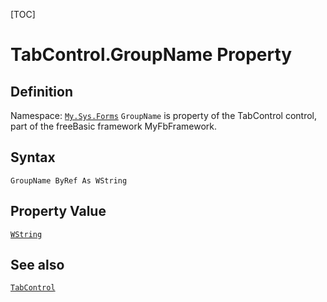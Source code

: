 [TOC]
# TabControl.GroupName Property

## Definition
Namespace: [`My.Sys.Forms`](My.Sys.Forms.md)
`GroupName` is property of the TabControl control, part of the freeBasic framework MyFbFramework.
## Syntax
```freeBasic
GroupName ByRef As WString
```
## Property Value
[`WString`]("https://www.freebasic.net/wiki/KeyPgWString")
## See also
[`TabControl`](TabControl.md)
